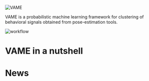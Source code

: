 ![VAME](https://github.com/LINCellularNeuroscience/VAME/blob/master/Images/VAME_Logo.png)

VAME is a probabilistic machine learning framework for clustering of behavioral signals obtained from pose-estimation tools.

![workflow](https://github.com/LINCellularNeuroscience/VAME/blob/master/Images/workflow.png)

# VAME in a nutshell

# News
